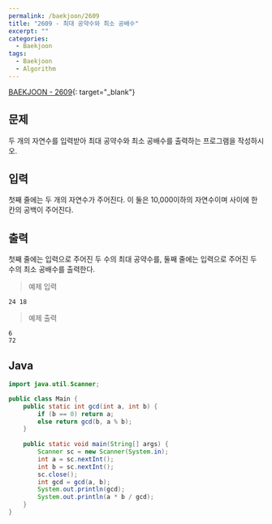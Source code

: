 ```yaml
---
permalink: /baekjoon/2609
title: "2609 - 최대 공약수와 최소 공배수"
excerpt: ""
categories:
  - Baekjoon
tags:
  - Baekjoon
  - Algorithm
---
```


[BAEKJOON - 2609](https://www.acmicpc.net/problem/2609){: target="_blank"}

## 문제

두 개의 자연수를 입력받아 최대 공약수와 최소 공배수를 출력하는 프로그램을 작성하시오.

## 입력

첫째 줄에는 두 개의 자연수가 주어진다. 이 둘은 10,000이하의 자연수이며 사이에 한 칸의 공백이 주어진다.

## 출력

첫째 줄에는 입력으로 주어진 두 수의 최대 공약수를, 둘째 줄에는 입력으로 주어진 두 수의 최소 공배수를 출력한다.

> 예제 입력

```
24 18
```

> 예제 출력

```
6
72
```

## Java

```java
import java.util.Scanner;

public class Main {
	public static int gcd(int a, int b) {
		if (b == 0) return a;
		else return gcd(b, a % b);
    }
	
	public static void main(String[] args) {
		Scanner sc = new Scanner(System.in);
		int a = sc.nextInt();
		int b = sc.nextInt();
		sc.close();
		int gcd = gcd(a, b);
		System.out.println(gcd);
		System.out.println(a * b / gcd);
	}
}
```

